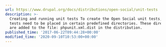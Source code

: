 ```yaml
---
url: https://www.drupal.org/docs/distributions/open-social/unit-tests
description: >-
  Creating and running unit tests To create the Open Social unit tests, these
  tests need to be placed in certain predefined directories. These directories
  are added to the file: phpunit.xml.dist in the distribution.
published_time: '2017-06-22T09:44:28+00:00'
modified_time: '2020-09-10T10:53:00+00:00'
---
```

